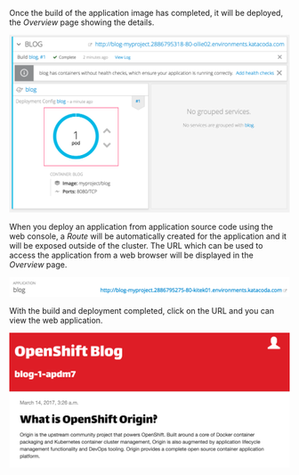 Once the build of the application image has completed, it will be deployed, the _Overview_ page showing the details.

![Build has Completed](../../assets/intro-openshift/deploying-python/04-build-has-completed.png)

When you deploy an application from application source code using the web console, a _Route_ will be automatically created for the application and it will be exposed outside of the cluster. The URL which can be used to access the application from a web browser will be displayed in the _Overview_ page.

![Application Route](../../assets/intro-openshift/deploying-python/04-application-route.png)

With the build and deployment completed, click on the URL and you can view the web application.

![Blog Web Site](../../assets/intro-openshift/deploying-python/04-blog-web-site.png)
